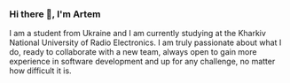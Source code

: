 ### Hi there 👋, I'm Artem

I am a student from Ukraine and I am currently studying at the Kharkiv National University of Radio Electronics. I am truly passionate about what I do, ready to collaborate with a new team, always open to gain more experience in software development and up for any challenge, no matter how difficult it is.
